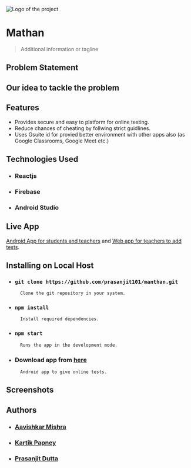![Logo of the project](https://raw.githubusercontent.com/jehna/readme-best-practices/master/sample-logo.png)

# Mathan
> Additional information or tagline

## Problem Statement


## Our idea to tackle the problem

## Features
- Provides secure and easy to platform for online testing.
- Reduce chances of cheating by follwing strict guidlines.
- Uses Gsuite id for provied better environment with other apps also (as Google Classrooms, Google Meet etc.)

## Technologies Used 
- ### Reactjs
- ### Firebase
- ### Android Studio

## Live App 
[Android App for students and teachers]() and [Web app for teachers to add tests]().

## Installing on Local Host
- ### `git clone https://github.com/prasanjit101/manthan.git`
        Clone the git repository in your system.
- ### `npm install`
        Install required dependencies.
- ### `npm start`
        Runs the app in the development mode.
- ### Download app from [here]()
        Android app to give online tests.

## Screenshots

## Authors
- ### [Aavishkar Mishra](https://github.com/aavishkarmishra)
- ### [Kartik Papney](https://github.com/kartikpapney)
- ### [Prasanjit Dutta](https://github.com/prasanjit101)

